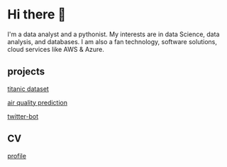 # Hi there 👋

I'm a data analyst and a pythonist. My interests are in data Science, data analysis, and databases. 
I am also a fan technology, software solutions, cloud services like AWS & Azure.

## projects
[titanic dataset](https://github.com/anildhage/titanic)

[air quality prediction](https://github.com/anildhage/Air-Quality-Data-Science)

[twitter-bot](https://github.com/anildhage/twitter-bot)

## CV
[profile](https://anildhage.github.io/resume/)

<!--
**anildhage/anildhage** is a ✨ _special_ ✨ repository because its `README.md` (this file) appears on your GitHub profile.

Here are some ideas to get you started:

- 🔭 I’m currently working on ...
- 🌱 I’m currently learning ...
- 👯 I’m looking to collaborate on ...
- 🤔 I’m looking for help with ...
- 💬 Ask me about ...
- 📫 How to reach me: ...
- 😄 Pronouns: ...
- ⚡ Fun fact: ...
-->
